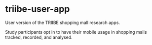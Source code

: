 # triibe-user-app

User version of the TRIIBE shopping mall research apps.

Study participants opt in to have their mobile usage in shopping malls tracked, recorded, and analysed.
